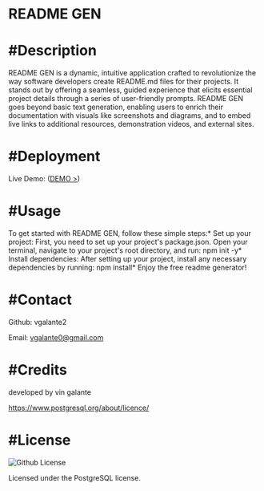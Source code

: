 # README GEN

  <h1>#Description</h1>

   README GEN is a dynamic, intuitive application crafted to revolutionize the way software developers create README.md files for their projects. It stands out by offering a seamless, guided experience that elicits essential project details through a series of user-friendly prompts. README GEN goes beyond basic text generation, enabling users to enrich their documentation with visuals like screenshots and diagrams, and to embed live links to additional resources, demonstration videos, and external sites.


   


   
   <h1>#Deployment</h1>

   Live Demo: ([DEMO >](https://github.com/vgalante2/README_Generator))

   <h1>#Usage</h1>

   To get started with README GEN, follow these simple steps:* Set up your project: First, you need to set up your project's package.json. Open your terminal, navigate to your project's root directory, and run: npm init -y* Install dependencies: After setting up your project, install any necessary dependencies by running: npm install* Enjoy the free readme generator!

   <h1>#Contact</h1>

   Github: vgalante2
   
   Email: vgalante0@gmail.com

  <h1>#Credits</h1>

  developed by vin galante
  
  https://www.postgresql.org/about/licence/


   <h1>#License</h1>

   ![Github License](https://img.shields.io/badge/license-PostgreSQL-blue.svg)

  Licensed under the PostgreSQL license.
  